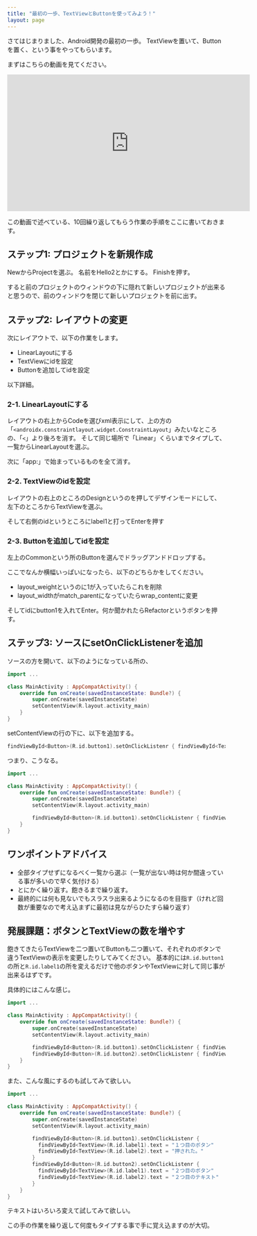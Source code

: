 ```yaml
---
title: "最初の一歩、TextViewとButtonを使ってみよう！"
layout: page
---
```

さてはじまりました、Android開発の最初の一歩。
TextViewを置いて、Buttonを置く、という事をやってもらいます。

まずはこちらの動画を見てください。

<iframe width="560" height="315" src="https://www.youtube.com/embed/cAKwRGI9zK8" title="YouTube video player" frameborder="0" allow="accelerometer; autoplay; clipboard-write; encrypted-media; gyroscope; picture-in-picture; web-share" allowfullscreen></iframe>

この動画で述べている、10回繰り返してもらう作業の手順をここに書いておきます。

## ステップ1: プロジェクトを新規作成

NewからProjectを選ぶ。
名前をHello2とかにする。
Finishを押す。

すると前のプロジェクトのウィンドウの下に隠れて新しいプロジェクトが出来ると思うので、前のウィンドウを閉じて新しいプロジェクトを前に出す。

## ステップ2: レイアウトの変更

次にレイアウトで、以下の作業をします。

- LinearLayoutにする
- TextViewにidを設定
- Buttonを追加してidを設定

以下詳細。

### 2-1. LinearLayoutにする

レイアウトの右上からCodeを選びxml表示にして、上の方の「`<androidx.constraintlayout.widget.ConstraintLayout`」みたいなところの、「`<`」より後ろを消す。
そして同じ場所で「Linear」くらいまでタイプして、
一覧からLinearLayoutを選ぶ。

次に「app:」で始まっているものを全て消す。

### 2-2. TextViewのidを設定

レイアウトの右上のところのDesignというのを押してデザインモードにして、
左下のところからTextViewを選ぶ。

そして右側のidというところにlabel1と打ってEnterを押す

### 2-3. Buttonを追加してidを設定

左上のCommonという所のButtonを選んでドラッグアンドドロップする。

ここでなんか横幅いっぱいになったら、以下のどちらかをしてください。

- layout_weightというのに1が入っていたらこれを削除
- layout_widthがmatch_parentになっていたらwrap_contentに変更

そしてidにbutton1を入れてEnter。何か聞かれたらRefactorというボタンを押す。

## ステップ3: ソースにsetOnClickListenerを追加

ソースの方を開いて、以下のようになっている所の、

```kotlin
import ...

class MainActivity : AppCompatActivity() {
    override fun onCreate(savedInstanceState: Bundle?) {
        super.onCreate(savedInstanceState)
        setContentView(R.layout.activity_main)
    }
}
```

setContentViewの行の下に、以下を追加する。

```kotlin
findViewById<Button>(R.id.button1).setOnClickListenr { findViewById<TextView>(R.id.label1).text = "ほげほげ" }
```

つまり、こうなる。

```kotlin
import ...

class MainActivity : AppCompatActivity() {
    override fun onCreate(savedInstanceState: Bundle?) {
        super.onCreate(savedInstanceState)
        setContentView(R.layout.activity_main)

        findViewById<Button>(R.id.button1).setOnClickListenr { findViewById<TextView>(R.id.label1).text = "ほげほげ" }
    }
}
```

## ワンポイントアドバイス

- 全部タイプせずになるべく一覧から選ぶ（一覧が出ない時は何か間違っている事が多いので早く気付ける）
- とにかく繰り返す。飽きるまで繰り返す。
- 最終的には何も見ないでもスラスラ出来るようになるのを目指す（けれど回数が重要なので考え込まずに最初は見ながらひたすら繰り返す）

## 発展課題：ボタンとTextViewの数を増やす

飽きてきたらTextViewを二つ置いてButtonも二つ置いて、それぞれのボタンで違うTextViewの表示を変更したりしてみてください。
基本的には`R.id.button1`の所と`R.id.label1`の所を変えるだけで他のボタンやTextViewに対して同じ事が出来るはずです。

具体的にはこんな感じ。

```kotlin
import ...

class MainActivity : AppCompatActivity() {
    override fun onCreate(savedInstanceState: Bundle?) {
        super.onCreate(savedInstanceState)
        setContentView(R.layout.activity_main)

        findViewById<Button>(R.id.button1).setOnClickListenr { findViewById<TextView>(R.id.label1).text = "ほげほげ" }
        findViewById<Button>(R.id.button2).setOnClickListenr { findViewById<TextView>(R.id.label2).text = "いかいか" }
    }
}
```

また、こんな風にするのも試してみて欲しい。

```kotlin
import ...

class MainActivity : AppCompatActivity() {
    override fun onCreate(savedInstanceState: Bundle?) {
        super.onCreate(savedInstanceState)
        setContentView(R.layout.activity_main)

        findViewById<Button>(R.id.button1).setOnClickListenr { 
          findViewById<TextView>(R.id.label1).text = "１つ目のボタン"
          findViewById<TextView>(R.id.label2).text = "押された。"
        }
        findViewById<Button>(R.id.button2).setOnClickListenr { 
          findViewById<TextView>(R.id.label1).text = "２つ目のボタン"
          findViewById<TextView>(R.id.label2).text = "２つ目のテキスト"
        }
    }
}
```

テキストはいろいろ変えて試してみて欲しい。

この手の作業を繰り返して何度もタイプする事で手に覚え込ますのが大切。
